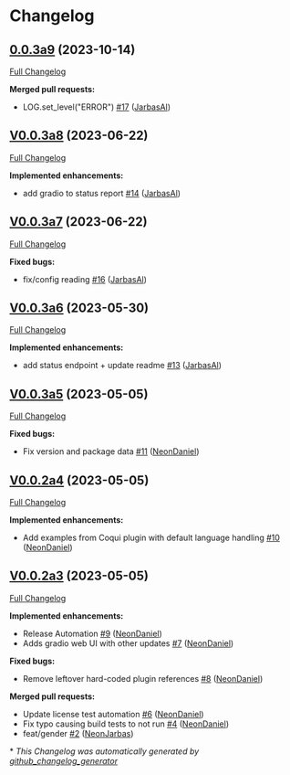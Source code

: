 # Changelog

## [0.0.3a9](https://github.com/OpenVoiceOS/ovos-tts-server/tree/0.0.3a9) (2023-10-14)

[Full Changelog](https://github.com/OpenVoiceOS/ovos-tts-server/compare/V0.0.3a8...0.0.3a9)

**Merged pull requests:**

- LOG.set\_level\("ERROR"\)  [\#17](https://github.com/OpenVoiceOS/ovos-tts-server/pull/17) ([JarbasAl](https://github.com/JarbasAl))

## [V0.0.3a8](https://github.com/OpenVoiceOS/ovos-tts-server/tree/V0.0.3a8) (2023-06-22)

[Full Changelog](https://github.com/OpenVoiceOS/ovos-tts-server/compare/V0.0.3a7...V0.0.3a8)

**Implemented enhancements:**

- add gradio to status report [\#14](https://github.com/OpenVoiceOS/ovos-tts-server/pull/14) ([JarbasAl](https://github.com/JarbasAl))

## [V0.0.3a7](https://github.com/OpenVoiceOS/ovos-tts-server/tree/V0.0.3a7) (2023-06-22)

[Full Changelog](https://github.com/OpenVoiceOS/ovos-tts-server/compare/V0.0.3a6...V0.0.3a7)

**Fixed bugs:**

- fix/config reading [\#16](https://github.com/OpenVoiceOS/ovos-tts-server/pull/16) ([JarbasAl](https://github.com/JarbasAl))

## [V0.0.3a6](https://github.com/OpenVoiceOS/ovos-tts-server/tree/V0.0.3a6) (2023-05-30)

[Full Changelog](https://github.com/OpenVoiceOS/ovos-tts-server/compare/V0.0.3a5...V0.0.3a6)

**Implemented enhancements:**

- add status endpoint + update readme [\#13](https://github.com/OpenVoiceOS/ovos-tts-server/pull/13) ([JarbasAl](https://github.com/JarbasAl))

## [V0.0.3a5](https://github.com/OpenVoiceOS/ovos-tts-server/tree/V0.0.3a5) (2023-05-05)

[Full Changelog](https://github.com/OpenVoiceOS/ovos-tts-server/compare/V0.0.2a4...V0.0.3a5)

**Fixed bugs:**

- Fix version and package data [\#11](https://github.com/OpenVoiceOS/ovos-tts-server/pull/11) ([NeonDaniel](https://github.com/NeonDaniel))

## [V0.0.2a4](https://github.com/OpenVoiceOS/ovos-tts-server/tree/V0.0.2a4) (2023-05-05)

[Full Changelog](https://github.com/OpenVoiceOS/ovos-tts-server/compare/V0.0.2a3...V0.0.2a4)

**Implemented enhancements:**

- Add examples from Coqui plugin with default language handling [\#10](https://github.com/OpenVoiceOS/ovos-tts-server/pull/10) ([NeonDaniel](https://github.com/NeonDaniel))

## [V0.0.2a3](https://github.com/OpenVoiceOS/ovos-tts-server/tree/V0.0.2a3) (2023-05-05)

[Full Changelog](https://github.com/OpenVoiceOS/ovos-tts-server/compare/0.0.2...V0.0.2a3)

**Implemented enhancements:**

- Release Automation [\#9](https://github.com/OpenVoiceOS/ovos-tts-server/pull/9) ([NeonDaniel](https://github.com/NeonDaniel))
- Adds gradio web UI with other updates [\#7](https://github.com/OpenVoiceOS/ovos-tts-server/pull/7) ([NeonDaniel](https://github.com/NeonDaniel))

**Fixed bugs:**

- Remove leftover hard-coded plugin references [\#8](https://github.com/OpenVoiceOS/ovos-tts-server/pull/8) ([NeonDaniel](https://github.com/NeonDaniel))

**Merged pull requests:**

- Update license test automation [\#6](https://github.com/OpenVoiceOS/ovos-tts-server/pull/6) ([NeonDaniel](https://github.com/NeonDaniel))
- Fix typo causing build tests to not run [\#4](https://github.com/OpenVoiceOS/ovos-tts-server/pull/4) ([NeonDaniel](https://github.com/NeonDaniel))
- feat/gender [\#2](https://github.com/OpenVoiceOS/ovos-tts-server/pull/2) ([NeonJarbas](https://github.com/NeonJarbas))



\* *This Changelog was automatically generated by [github_changelog_generator](https://github.com/github-changelog-generator/github-changelog-generator)*
